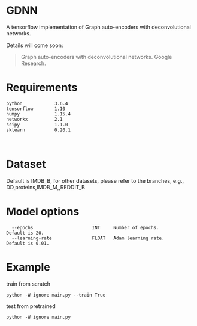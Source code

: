 # GDNN
A tensorflow implementation of Graph auto-encoders with deconvolutional networks. 

Details will come soon:
> Graph auto-encoders with deconvolutional networks.
> Google Research.

# Requirements
```
python            3.6.4
tensorflow        1.10
numpy             1.15.4
networkx          2.1
scipy             1.1.0
sklearn           0.20.1



```

# Dataset
Default is IMDB_B, for other datasets, please refer to the branches, e.g., DD,proteins,IMDB_M,,REDDIT_B

# Model options
```
  --epochs                      INT     Number of epochs.                  Default is 20.
  --learning-rate               FLOAT   Adam learning rate.                Default is 0.01.
 ```

# Example

train from scratch
```
python -W ignore main.py --train True
```
test from pretrained
```
python -W ignore main.py 
```
